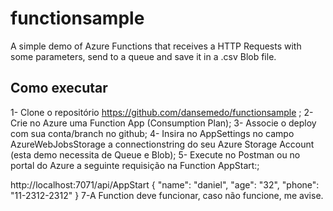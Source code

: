 # functionsample
A simple demo of Azure Functions that receives a HTTP Requests with some parameters, send to a queue and save it in a .csv Blob file.
## Como executar
1-	Clone o repositório https://github.com/dansemedo/functionsample ;
2-	Crie no Azure uma Function App (Consumption Plan);
3-	Associe o deploy com sua conta/branch no github;
4-	Insira no AppSettings no campo AzureWebJobsStorage a connectionstring do seu Azure Storage Account (esta demo necessita de Queue e Blob);
5-	Execute no Postman ou no portal do Azure a seguinte requisição na Function AppStart:;
 
http://localhost:7071/api/AppStart
{
    "name": "daniel",
    "age": "32",
    "phone": "11-2312-2312"
}
7-A Function deve funcionar, caso não funcione, me avise.
